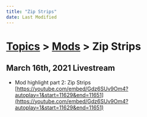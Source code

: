 ```yaml
---
title: "Zip Strips"
date: Last Modified
---
```

# [Topics](../../topics.md) > [Mods](../../topics/mods.md) > Zip Strips

## March 16th, 2021 Livestream
* Mod highlight part 2: Zip Strips [https://youtube.com/embed/Gdz6SUv9Om4?autoplay=1&start=11629&end=11651](https://youtube.com/embed/Gdz6SUv9Om4?autoplay=1&start=11629&end=11651)
